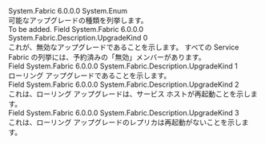 <Type Name="UpgradeKind" FullName="System.Fabric.Description.UpgradeKind">
  <TypeSignature Language="C#" Value="public enum UpgradeKind" />
  <TypeSignature Language="ILAsm" Value=".class public auto ansi sealed UpgradeKind extends System.Enum" />
  <TypeSignature Language="DocId" Value="T:System.Fabric.Description.UpgradeKind" />
  <TypeSignature Language="VB.NET" Value="Public Enum UpgradeKind" />
  <TypeSignature Language="F#" Value="type UpgradeKind = " />
  <AssemblyInfo>
    <AssemblyName>System.Fabric</AssemblyName>
    <AssemblyVersion>6.0.0.0</AssemblyVersion>
  </AssemblyInfo>
  <Base>
    <BaseTypeName>System.Enum</BaseTypeName>
  </Base>
  <Docs>
    <summary>
      <para>可能なアップグレードの種類を列挙します。</para>
    </summary>
    <remarks>To be added.</remarks>
  </Docs>
  <Members>
    <Member MemberName="Invalid">
      <MemberSignature Language="C#" Value="Invalid" />
      <MemberSignature Language="ILAsm" Value=".field public static literal valuetype System.Fabric.Description.UpgradeKind Invalid = int32(0)" />
      <MemberSignature Language="DocId" Value="F:System.Fabric.Description.UpgradeKind.Invalid" />
      <MemberSignature Language="VB.NET" Value="Invalid" />
      <MemberSignature Language="F#" Value="Invalid = 0" Usage="System.Fabric.Description.UpgradeKind.Invalid" />
      <MemberType>Field</MemberType>
      <AssemblyInfo>
        <AssemblyName>System.Fabric</AssemblyName>
        <AssemblyVersion>6.0.0.0</AssemblyVersion>
      </AssemblyInfo>
      <ReturnValue>
        <ReturnType>System.Fabric.Description.UpgradeKind</ReturnType>
      </ReturnValue>
      <MemberValue>0</MemberValue>
      <Docs>
        <summary>
          <para>これが、無効なアップグレードであることを示します。 すべての Service Fabric の列挙には、予約済みの「無効」メンバーがあります。</para>
        </summary>
      </Docs>
    </Member>
    <Member MemberName="Rolling">
      <MemberSignature Language="C#" Value="Rolling" />
      <MemberSignature Language="ILAsm" Value=".field public static literal valuetype System.Fabric.Description.UpgradeKind Rolling = int32(1)" />
      <MemberSignature Language="DocId" Value="F:System.Fabric.Description.UpgradeKind.Rolling" />
      <MemberSignature Language="VB.NET" Value="Rolling" />
      <MemberSignature Language="F#" Value="Rolling = 1" Usage="System.Fabric.Description.UpgradeKind.Rolling" />
      <MemberType>Field</MemberType>
      <AssemblyInfo>
        <AssemblyName>System.Fabric</AssemblyName>
        <AssemblyVersion>6.0.0.0</AssemblyVersion>
      </AssemblyInfo>
      <ReturnValue>
        <ReturnType>System.Fabric.Description.UpgradeKind</ReturnType>
      </ReturnValue>
      <MemberValue>1</MemberValue>
      <Docs>
        <summary>
          <para>ローリング アップグレードであることを示します。</para>
        </summary>
      </Docs>
    </Member>
    <Member MemberName="Rolling_ForceRestart">
      <MemberSignature Language="C#" Value="Rolling_ForceRestart" />
      <MemberSignature Language="ILAsm" Value=".field public static literal valuetype System.Fabric.Description.UpgradeKind Rolling_ForceRestart = int32(2)" />
      <MemberSignature Language="DocId" Value="F:System.Fabric.Description.UpgradeKind.Rolling_ForceRestart" />
      <MemberSignature Language="VB.NET" Value="Rolling_ForceRestart" />
      <MemberSignature Language="F#" Value="Rolling_ForceRestart = 2" Usage="System.Fabric.Description.UpgradeKind.Rolling_ForceRestart" />
      <MemberType>Field</MemberType>
      <AssemblyInfo>
        <AssemblyName>System.Fabric</AssemblyName>
        <AssemblyVersion>6.0.0.0</AssemblyVersion>
      </AssemblyInfo>
      <ReturnValue>
        <ReturnType>System.Fabric.Description.UpgradeKind</ReturnType>
      </ReturnValue>
      <MemberValue>2</MemberValue>
      <Docs>
        <summary>
          <para>これは、ローリング アップグレードは、サービス ホストが再起動ことを示します。</para>
        </summary>
      </Docs>
    </Member>
    <Member MemberName="Rolling_NotificationOnly">
      <MemberSignature Language="C#" Value="Rolling_NotificationOnly" />
      <MemberSignature Language="ILAsm" Value=".field public static literal valuetype System.Fabric.Description.UpgradeKind Rolling_NotificationOnly = int32(3)" />
      <MemberSignature Language="DocId" Value="F:System.Fabric.Description.UpgradeKind.Rolling_NotificationOnly" />
      <MemberSignature Language="VB.NET" Value="Rolling_NotificationOnly" />
      <MemberSignature Language="F#" Value="Rolling_NotificationOnly = 3" Usage="System.Fabric.Description.UpgradeKind.Rolling_NotificationOnly" />
      <MemberType>Field</MemberType>
      <AssemblyInfo>
        <AssemblyName>System.Fabric</AssemblyName>
        <AssemblyVersion>6.0.0.0</AssemblyVersion>
      </AssemblyInfo>
      <ReturnValue>
        <ReturnType>System.Fabric.Description.UpgradeKind</ReturnType>
      </ReturnValue>
      <MemberValue>3</MemberValue>
      <Docs>
        <summary>
          <para>これは、ローリング アップグレードのレプリカは再起動がないことを示します。</para>
        </summary>
      </Docs>
    </Member>
  </Members>
</Type>